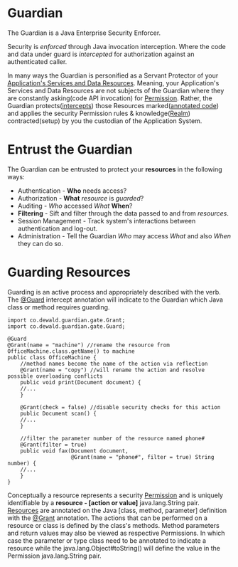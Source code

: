 # Guardian #
The Guardian is a Java Enterprise Security Enforcer.

Security is _enforced_ through Java invocation interception. Where the code and data under guard is _intercepted_ for authorization against an authenticated caller.

In many ways the Guardian is personified as a Servant Protector of your [Application's Services and Data Resources](https://github.com/3venthorizon/guardian/wiki/Resources). Meaning, your Application's Services and Data Resources are not subjects of the Guardian where they are constantly asking(code API invocation) for [Permission](https://github.com/3venthorizon/guardian/blob/master/guardian/core/src/main/java/co/dewald/guardian/realm/Permission.java). Rather, the Guardian protects([intercepts](https://github.com/3venthorizon/guardian/blob/master/guardian/gatekeeper/src/main/java/co/dewald/guardian/gate/Guard.java)) those Resources marked([annotated code](https://github.com/3venthorizon/guardian/blob/master/guardian/gatekeeper/src/main/java/co/dewald/guardian/gate/Grant.java)) and applies the security Permission rules & knowledge([Realm](https://github.com/3venthorizon/guardian/wiki/Resources)) contracted(setup) by you the custodian of the Application System.

# Entrust the Guardian
The Guardian can be entrusted to protect your **resources** in the following ways:
* Authentication - **Who** needs access?
* Authorization - **What** _resource_ is _guarded_?
* Auditing - _Who_ accessed _What_ **When**?
* **Filtering** - Sift and filter through the data passed to and from _resources_.
* Session Management - Track system's interactions between authentication and log-out.
* Administration - Tell the Guardian _Who_ may access _What_ and also _When_ they can do so.

# Guarding Resources
Guarding is an active process and appropriately described with the verb. The [@Guard](https://github.com/3venthorizon/guardian/blob/master/guardian/gatekeeper/src/main/java/co/dewald/guardian/gate/Guard.java) intercept annotation will indicate to the Guardian which Java class or method requires guarding. 

    import co.dewald.guardian.gate.Grant;
    import co.dewald.guardian.gate.Guard;

    @Guard
    @Grant(name = "machine") //rename the resource from OfficeMachine.class.getName() to machine
    public class OfficeMachine {
        //method names become the name of the action via reflection
        @Grant(name = "copy") //will rename the action and resolve possible overloading conflicts
        public void print(Document document) {
        //...
        }

        @Grant(check = false) //disable security checks for this action
        public Document scan() {
        //...
        }

        //filter the parameter number of the resource named phone# 
        @Grant(filter = true)
        public void fax(Document document, 
                        @Grant(name = "phone#", filter = true) String number) {
        //...
        }
    }

Conceptually a resource represents a security [Permission](https://github.com/3venthorizon/guardian/blob/master/guardian/core/src/main/java/co/dewald/guardian/realm/Permission.java) and is uniquely identifiable by a **resource - [action or value]** java.lang.String pair. [Resources](https://github.com/3venthorizon/guardian/wiki/Resources) are annotated on the Java [class, method, parameter] definition with the [@Grant](https://github.com/3venthorizon/guardian/blob/master/guardian/gatekeeper/src/main/java/co/dewald/guardian/gate/Grant.java) annotation. The actions that can be performed on a resource or class is defined by the class's methods. Method parameters and return values may also be viewed as respective Permissions. In which case the parameter or type class need to be annotated to indicate a resource while the java.lang.Object#toString() will define the value in the Permission java.lang.String pair.
